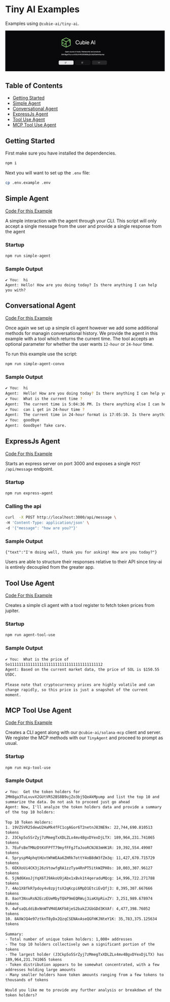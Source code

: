 # Tiny AI Examples

Examples using `@cubie-ai/tiny-ai`.

![Cubie](https://github.com/Cubie-AI/tiny-ai/blob/main/publicMedia.png?raw=true)

## Table of Contents

- [Getting Started](#getting-started)
- [Simple Agent](#simple-agent)
- [Conversational Agent](#simple-agent-convo)
- [ExpressJs Agent](#express-agent)
- [Tool Use Agent](#agent-tool-use)
- [MCP Tool Use Agent](#mcp-tool-use)

## Getting Started

First make sure you have installed the dependencies.

```bash
npm i
```

Next you will want to set up the `.env` file:

```bash
cp .env.example .env
```

## Simple Agent

[Code For this Example](/src/simple-agent/)

A simple interaction with the agent through your CLI. This script will only accept a single message from the user and provide a single response from the agent

### Startup

```bash
npm run simple-agent
```

### Sample Output

```
✔ You:  hi
Agent: Hello! How are you doing today? Is there anything I can help you with?
```

## Conversational Agent

[Code For this Example](/src/simple-agent-convo/)

Once again we set up a simple cli agent however we add some additional methods for managin conversational history.
We provide the agent in this example with a tool which returns the current time.
The tool accepts an optional parameter for whether the user wants `12-hour` or `24-hour` time.

To run this example use the script:

```bash
npm run simple-agent-convo
```

### Sample Output

```bash
✔ You:  hi
Agent:  Hello! How are you doing today? Is there anything I can help you with?
✔ You:  What is the current time ?
Agent:  The current time is 5:04:36 PM. Is there anything else I can help you with?
✔ You:  can i get in 24-hour time ?
Agent:  The current time in 24-hour format is 17:05:10. Is there anything else I can help you with?
✔ You:  goodbye
Agent:  Goodbye! Take care.
```

## ExpressJs Agent

[Code For this Example](/src/express-agent/)

Starts an express server on port 3000 and exposes a single `POST /api/message` endpoint.

### Startup

```bash
npm run express-agent
```

### Calling the api

```bash
curl  -X POST http://localhost:3000/api/message \
-H 'Content-Type: application/json' \
-d '{"message": "how are you?"}'
```

### Sample Output

```
{"text":"I'm doing well, thank you for asking! How are you today?"}
```

Users are able to structure their responses relative to their API since tiny-ai is entirely decoupled from the greater app.

## Tool Use Agent

[Code For this Example](/src/agent-tool-use/)

Creates a simple cli agent with a tool register to fetch token prices from jupiter.

### Startup

```bash
npm run agent-tool-use
```

### Sample Output

```
✔ You:  What is the price of So11111111111111111111111111111111111111112
Agent: Based on the current market data, the price of SOL is $150.55 USDC.

Please note that cryptocurrency prices are highly volatile and can change rapidly, so this price is just a snapshot of the current moment.
```

## MCP Tool Use Agent

[Code For this Example](/src/mcp-tool-use/)

Creates a CLI agent along with our `@cubie-ai/solana-mcp` client and server.
We register the MCP methods with our `TinyAgent` and proceed to prompt as usual.

### Startup

```bash
npm run mcp-tool-use
```

### Sample Output

```
✔ You:  Get the token holders for 2MH8ga3TuLvuvX2GUtVRS2BS8B9ujZo3bj5QeAkMpump and list the top 10 and summarize the data. Do not ask to proceed just go ahead
Agent: Now, I'll analyze the token holders data and provide a summary of the top 10 holders:

Top 10 Token Holders:
1. 19VZSVR25dewU2HaMk4fFC1cgAGor6T2netnJ83NE9x: 22,744,690.810513 tokens
2. J3Ckp5o5SrZyj7zMmegTxXDLZLx4mv4BgvDYexDjLTX: 189,964,231.741065 tokens
3. 7EuFsBeTMNzDtKVFPfT79myfFFgJTaJooRCNJ83mHK1R: 19,392,554.49907 tokens
4. 5pryspM4phqtHUxtWhWEAa6ZHRk7ottY4oB8dW3fZm3q: 11,427,670.715729 tokens
5. 6EKXoUi4CK3j26zVtowfgRA1zzTya4RnPT5itkWZPH8s: 10,003,307.96127 tokens
6. 5jNd6KeoJjYqX6TJ9AkoU9jAbx1xBvk1t4qeraduMQcg: 14,996,722.271788 tokens
7. 4Ao1X8fkR7pdoy4v8zpjtsX2qKcpi6MpD1EtciEvQfj3: 8,395,307.667666 tokens
8. 8aoY3NsuRsN2EczEUeMbyTQkP9mEQRWuj3iaKXpRixZY: 3,251,989.678974 tokens
9. 4wFsaQLddiBxNnWTVM4EAKFb8jeS2bakZJGbGDd3KVAf: 4,477,398.76052 tokens
10. 8AXWJQ4e97ztknT8yDx2QzqCSENAxAseQGFHKJNteY1K: 35,783,375.125634 tokens

Summary:
- Total number of unique token holders: 1,000+ addresses
- The top 10 holders collectively own a significant portion of the tokens
- The largest holder (J3Ckp5o5SrZyj7zMmegTxXDLZLx4mv4BgvDYexDjLTX) has 189,964,231.741065 tokens
- Token distribution appears to be somewhat concentrated, with a few addresses holding large amounts
- Many smaller holders have token amounts ranging from a few tokens to thousands of tokens

Would you like me to provide any further analysis or breakdown of the token holders?
```
